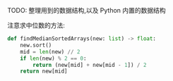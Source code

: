 

TODO: 整理用到的数据结构,以及 Python 内置的数据结构

注意求中位数的方法:

```python
def findMedianSortedArrays(new: list) -> float:
    new.sort()
    mid = len(new) // 2
    if len(new) % 2 == 0:
        return (new[mid] + new[mid - 1]) / 2
    return new[mid]
```


















